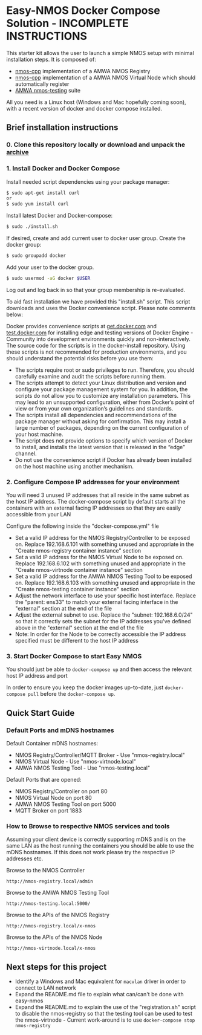 # Easy-NMOS Docker Compose Solution - INCOMPLETE INSTRUCTIONS

This starter kit allows the user to launch a simple NMOS setup with minimal installation steps. It is composed of:

- [nmos-cpp](https://github.com/sony/nmos-cpp) implementation of a AMWA NMOS Registry
- [nmos-cpp](https://github.com/sony/nmos-cpp) implementation of a AMWA NMOS Virtual Node which should automatically register
- [AMWA nmos-testing](https://github.com/AMWA-TV/nmos-testing) suite

All you need is a Linux host (Windows and Mac hopefully coming soon), with a recent version of docker and docker compose installed.

## Brief installation instructions
### 0. Clone this repository locally or download and unpack the [archive](https://github.com/rhastie/easy-nmos/archive/master.zip)

### 1. Install Docker and Docker Compose
Install needed script dependencies using your package manager:

```sh
$ sudo apt-get install curl
or
$ sudo yum install curl
```

Install latest Docker and Docker-compose:

```sh
$ sudo ./install.sh
```

If desired, create and add current user to docker user group.
Create the docker group:

```sh
$ sudo groupadd docker
```

Add your user to the docker group.

```sh
$ sudo usermod -aG docker $USER
```

Log out and log back in so that your group membership is re-evaluated.

To aid fast installation we have provided this "install.sh" script. This script downloads and uses the Docker convenience script. Please note comments below:

Docker provides convenience scripts at [get.docker.com](https://get.docker.com) and [test.docker.com](https://test.docker.com) for installing edge and testing versions of Docker Engine - Community into development environments quickly and non-interactively. The source code for the scripts is in the docker-install repository. Using these scripts is not recommended for production environments, and you should understand the potential risks before you use them:
- The scripts require root or sudo privileges to run. Therefore, you should carefully examine and audit the scripts before running them.
- The scripts attempt to detect your Linux distribution and version and configure your package management system for you. In addition, the scripts do not allow you to customize any installation parameters. This may lead to an unsupported configuration, either from Docker’s point of view or from your own organization’s guidelines and standards.
- The scripts install all dependencies and recommendations of the package manager without asking for confirmation. This may install a large number of packages, depending on the current configuration of your host machine.
- The script does not provide options to specify which version of Docker to install, and installs the latest version that is released in the “edge” channel.
- Do not use the convenience script if Docker has already been installed on the host machine using another mechanism.

### 2. Configure Compose IP addresses for your environment
You will need 3 unused IP addresses that all reside in the same subnet as the host IP address. The docker-compose script by default starts all the containers with an external facing IP addresses so that they are easily accessible from your LAN

Configure the following inside the "docker-compose.yml" file
- Set a valid IP address for the NMOS Registry/Controller to be exposed on. Replace 192.168.6.101 with something unused and appropriate in the "Create nmos-registry container instance" section
- Set a valid IP address for the NMOS Virtual Node to be exposed on. Replace 192.168.6.102 with something unused and appropriate in the "Create nmos-virtnode container instance" section
- Set a valid IP address for the AMWA NMOS Testing Tool to be exposed on. Replace 192.168.6.103 with something unused and appropriate in the "Create nmos-testing container instance"
section
- Adjust the network interface to use your specific host interface. Replace the "parent: ens33" to match your external facing interface in the "external" section at the end of the file
- Adjust the external subnet to use. Replace the "subnet: 192.168.6.0/24" so that it correctly sets the subnet for the IP addresses you've defined above in the "external" section at the end of the file
- Note: In order for the Node to be correctly accessible the IP address specified must be different to the host IP address

### 3. Start Docker Compose to start Easy NMOS
You should just be able to `docker-compose up` and then access the relevant host IP address and port

In order to ensure you keep the docker images up-to-date, just `docker-compose pull` before the `docker-compose up`.

## Quick Start Guide
### Default Ports and mDNS hostnames
Default Container mDNS hostnames:

- NMOS Registry/Controller/MQTT Broker - Use "nmos-registry.local"
- NMOS Virtual Node - Use "nmos-virtnode.local"
- AMWA NMOS Testing Tool - Use "nmos-testing.local"

Default Ports that are opened:

- NMOS Registry/Controller on port 80
- NMOS Virtual Node on port 80
- AMWA NMOS Testing Tool on port 5000
- MQTT Broker on port 1883

### How to Browse to respective NMOS services and tools
Assuming your client device is correctly supporting mDNS and is on the same LAN as the host running the containers you should be able to use the mDNS hostnames. If this does not work please try the respective IP addresses etc.

Browse to the NMOS Controller
```
http://nmos-registry.local/admin
```

Browse to the AMWA NMOS Testing Tool
```
http://nmos-testing.local:5000/
```

Browse to the APIs of the NMOS Registry
```
http://nmos-registry.local/x-nmos
```

Browse to the APIs of the NMOS Node
```
http://nmos-virtnode.local/x-nmos
```


## Next steps for this project

- Identify a Windows and Mac equivalent for `macvlan` driver in order to connect to LAN network
- Expand the README.md file to explain what can/can't be done with easy-nmos
- Expand the README.md to explain the use of the "registration.sh" script to disable the nmos-registry so that the testing tool can be used to test the nmos-virtnode - Current work-around is to use `docker-compose stop nmos-registry`
